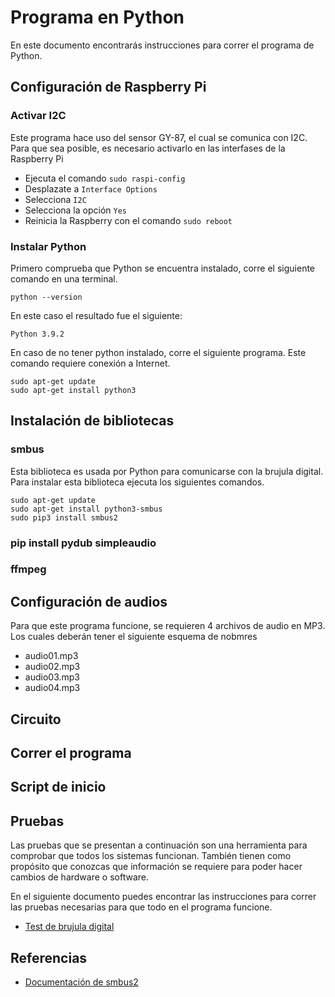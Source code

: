 # Programa en Python

En este documento encontrarás instrucciones para correr el programa de Python.

## Configuración de Raspberry Pi

### Activar I2C
Este programa hace uso del sensor GY-87, el cual se comunica con I2C. Para que sea posible, es necesario activarlo en las interfases de la Raspberry Pi
- Ejecuta el comando `sudo raspi-config`
- Desplazate a `Interface Options`
- Selecciona `I2C`
- Selecciona la opción `Yes`
- Reinicia la Raspberry con el comando `sudo reboot`

### Instalar Python
Primero comprueba que Python se encuentra instalado, corre el siguiente comando en una terminal.

```
python --version
```
 En este caso el resultado fue el siguiente:

```
Python 3.9.2
```
En caso de no tener python instalado, corre el siguiente programa. Este comando requiere conexión a Internet.
```
sudo apt-get update
sudo apt-get install python3
```
## Instalación de bibliotecas

### smbus
Esta biblioteca es usada por Python para comunicarse con la brujula digital. Para instalar esta biblioteca ejecuta los siguientes comandos.
```
sudo apt-get update
sudo apt-get install python3-smbus
sudo pip3 install smbus2
```
### pip install pydub simpleaudio

### ffmpeg

## Configuración de audios
Para que este programa funcione, se requieren 4 archivos de audio en MP3. Los cuales deberán tener el siguiente esquema de nobmres

- audio01.mp3
- audio02.mp3
- audio03.mp3
- audio04.mp3

## Circuito

## Correr el programa

## Script de inicio

## Pruebas

Las pruebas que se presentan a continuación son una herramienta para comprobar que todos los sistemas funcionan. También tienen como propósito que conozcas que información se requiere para poder hacer cambios de hardware o software.

En el siguiente documento puedes encontrar las instrucciones para correr las pruebas necesarias para que todo en el programa funcione.
- [Test de brujula digital](https://github.com/hugoescalpelo/arrastrar-el-tiempo/blob/main/Python/magnetometer.md)

## Referencias

- [Documentación de smbus2](https://pypi.org/project/smbus2/)

